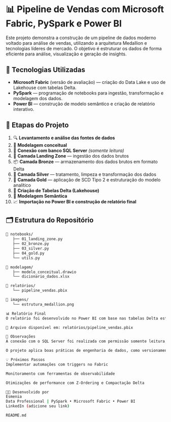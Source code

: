 # 📊 Pipeline de Vendas com Microsoft Fabric, PySpark e Power BI

Este projeto demonstra a construção de um pipeline de dados moderno voltado para análise de vendas, utilizando a arquitetura Medallion e tecnologias líderes de mercado. O objetivo é estruturar os dados de forma eficiente para análise, visualização e geração de insights.

## 🚀 Tecnologias Utilizadas

- **Microsoft Fabric** (versão de avaliação) — criação do Data Lake e uso de Lakehouse com tabelas Delta.
- **PySpark** — programação de notebooks para ingestão, transformação e modelagem dos dados.
- **Power BI** — construção de modelo semântico e criação de relatório interativo.

## 📌 Etapas do Projeto

1. 🔍 **Levantamento e análise das fontes de dados**
2. 🧩 **Modelagem conceitual**
3. 🔗 **Conexão com banco SQL Server** *(somente leitura)*
4. 🧱 **Camada Landing Zone** — ingestão dos dados brutos
5. 📦 **Camada Bronze** — armazenamento dos dados brutos em formato Delta
6. 🧹 **Camada Silver** — tratamento, limpeza e transformação dos dados
7. 🔁 **Camada Gold** — aplicação de SCD Tipo 2 e estruturação do modelo analítico
8. 🧠 **Criação de Tabelas Delta (Lakehouse)**
9. 🎯 **Modelagem Semântica**
10. 📈 **Importação no Power BI e construção de relatório final**

## 🗂️ Estrutura do Repositório

```bash
📁 notebooks/
   ├── 01_landing_zone.py
   ├── 02_bronze.py
   ├── 03_silver.py
   ├── 04_gold.py
   └── utils.py

📁 modelagem/
   ├── modelo_conceitual.drawio
   └── dicionario_dados.xlsx

📁 relatórios/
   └── pipeline_vendas.pbix

📁 imagens/
   └── estrutura_medallion.png

📊 Relatório Final
O relatório foi desenvolvido no Power BI com base nas tabelas Delta estruturadas em Fabric. Ele apresenta indicadores de performance, análise de vendas por região, produto e tempo, além de segmentações dinâmicas.

📎 Arquivo disponível em: relatórios/pipeline_vendas.pbix

📌 Observações
A conexão com o SQL Server foi realizada com permissão somente leitura, assegurando a integridade da fonte de dados.

O projeto aplica boas práticas de engenharia de dados, como versionamento, uso de Delta Lake e separação por camadas lógicas.

💡 Próximos Passos
Implementar automações com triggers no Fabric

Monitoramento com ferramentas de observabilidade

Otimizações de performance com Z-Ordering e Compactação Delta

👩‍💻 Desenvolvido por
Esmenia
Data Professional | PySpark • Microsoft Fabric • Power BI
LinkedIn (adicione seu link)

README.md
